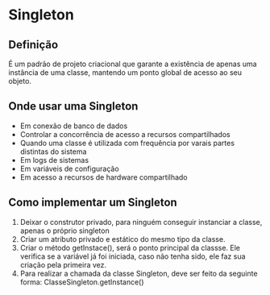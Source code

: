 # Singleton

## Definição

É um padrão de projeto criacional que garante a existência de apenas uma instância de uma classe, mantendo um ponto global de acesso ao seu objeto.

## Onde usar uma Singleton

- Em conexão de banco de dados
- Controlar a concorrência de acesso a recursos compartilhados
- Quando uma classe é utilizada com frequência por varais partes distintas do sistema
- Em logs de sistemas
- Em variáveis de configuração
- Em acesso a recursos de hardware compartilhado

## Como implementar um Singleton

1. Deixar o construtor privado, para ninguém conseguir instanciar a classe, apenas o próprio singleton
2. Criar um atributo privado e estático do mesmo tipo da classe.
3. Criar o método getInstace(), será o ponto principal da classse. Ele verifica se a variável já foi iniciada, caso não tenha sido, ele faz sua criação pela primeira vez.
4. Para realizar a chamada da classe Singleton, deve ser feito da seguinte forma: ClasseSingleton.getInstance()
